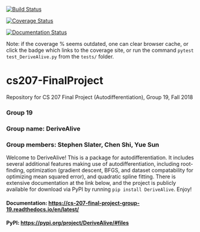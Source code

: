 [![Build Status](https://travis-ci.com/cs207-group19/cs207-FinalProject.svg?branch=master)](https://travis-ci.com/cs207-group19/cs207-FinalProject.svg?branch=master)

[![Coverage Status](https://coveralls.io/repos/github/cs207-group19/cs207-FinalProject/badge.svg?branch=master)](https://coveralls.io/github/cs207-group19/cs207-FinalProject?branch=master)

[![Documentation Status](https://readthedocs.org/projects/cs-207-final-project-group-19/badge/?version=latest)](https://cs-207-final-project-group-19.readthedocs.io/en/latest/?badge=latest)

Note: if the coverage % seems outdated, one can clear browser cache, or click the badge which links to the coverage site, or run the command `pytest test_DeriveAlive.py` from the `tests/` folder.

# cs207-FinalProject
Repository for CS 207 Final Project (Autodifferentiation), Group 19, Fall 2018

### Group 19
### Group name: DeriveAlive

### Group members: Stephen Slater, Chen Shi, Yue Sun

Welcome to DeriveAlive! This is a package for autodifferentiation. It includes several additional features making use of autodifferentiation, including root-finding, optimization (gradient descent, BFGS, and dataset compatability for optimizing mean squared error), and quadratic spline fitting. There is extensive documentation at the link below, and the project is publicly available for download via PyPI by running `pip install DeriveAlive`. Enjoy!

#### Documentation: https://cs-207-final-project-group-19.readthedocs.io/en/latest/
#### PyPI: https://pypi.org/project/DeriveAlive/#files
